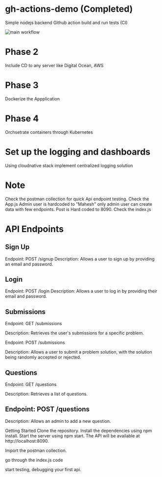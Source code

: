# gh-actions-demo (Completed)

Simple nodejs backend Github action build and run tests (CI)

![main workflow](https://github.com/gmaheshraju/gh-actions-demo/actions/workflows/node.js.yml/badge.svg)

# Phase 2

Include CD to any server like Digital Ocean, AWS

# Phase 3

Dockerize the Appplication

# Phase 4

Orchsetrate containers through Kubernetes

# Set up the logging and dashboards

Using cloudnative stack implement centralized logging solution

# Note

Check the postman collection for quick Api endpoint testing.
Check the App.js Admin user is hardcoded to "Mahesh" only admin user can create data with few endpoints.
Post is Hard coded to 8090. Check the index.js

# API Endpoints

## Sign Up

Endpoint: POST /signup
Description: Allows a user to sign up by providing an email and password.

## Login

Endpoint: POST /login
Description: Allows a user to log in by providing their email and password.

## Submissions

Endpoint: GET /submissions

Description: Retrieves the user's submissions for a specific problem.

Endpoint: POST /submissions

Description: Allows a user to submit a problem solution, with the solution being randomly accepted or rejected.

## Questions

Endpoint: GET /questions

Description: Retrieves a list of questions.

## Endpoint: POST /questions

Description: Allows an admin to add a new question.

Getting Started
Clone the repository.
Install the dependencies using npm install.
Start the server using npm start.
The API will be available at http://localhost:8090.

Import the postman collection.

go through the index.js code

start testing, debugging your first api.
